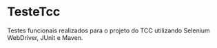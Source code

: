 # TesteTcc

Testes funcionais realizados para o projeto do TCC utilizando Selenium WebDriver, JUnit e Maven.
